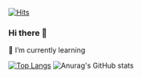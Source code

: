 [![Hits](https://hits.seeyoufarm.com/api/count/incr/badge.svg?url=https%3A%2F%2Fgithub.com%2Fyiminwook&count_bg=%2379C83D&title_bg=%23555555&icon=github.svg&icon_color=%23E7E7E7&title=GitHub&edge_flat=false)](https://hits.seeyoufarm.com)

### Hi there 👋
🌱 I’m currently learning

[![Top Langs](https://github-readme-stats.vercel.app/api/top-langs/?username=yiminwook&layout=donut)](https://github.com/yiminwook/github-readme-stats)
![Anurag's GitHub stats](https://github-readme-stats.vercel.app/api?username=yiminwook&show_icons=true&ring_color=7600bc&include_all_commits=true)

